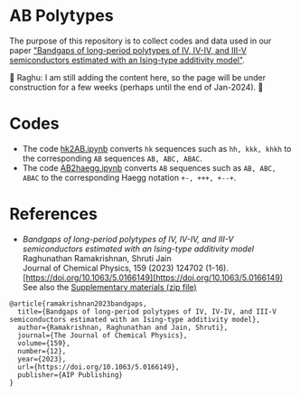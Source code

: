 # AB Polytypes 
The purpose of this repository is to collect codes and data used in our paper ["Bandgaps of long-period polytypes of IV, IV-IV, and III-V semiconductors estimated with an Ising-type additivity model"](https://doi.org/10.1063/5.0166149).  

:construction: Raghu: I am still adding the content here, so the page will be under construction for a few weeks (perhaps until the end of Jan-2024). :construction: 

# Codes
- The code [hk2AB.ipynb](https://github.com/raghurama123/AB_polytypes/blob/main/ipynb/hk2AB.ipynb) converts `hk` sequences such as `hh, kkk, khkh` to the corresponding `AB` sequences `AB, ABC, ABAC`.
- The code [AB2haegg.ipynb](https://github.com/raghurama123/AB_polytypes/blob/main/ipynb/AB2Haegg.ipynb) converts `AB` sequences such as `AB, ABC, ABAC` to the corresponding Haegg notation `+-, +++, +--+`.



# References
- _Bandgaps of long-period polytypes of IV, IV-IV, and III-V semiconductors estimated with an Ising-type additivity model_    
Raghunathan Ramakrishnan, Shruti Jain    
Journal of Chemical Physics, 159 (2023) 124702 (1-16).   
[https://doi.org/10.1063/5.0166149](https://doi.org/10.1063/5.0166149)      
See also the [Supplementary materials (zip file)](https://pubs.aip.org/jcp/article-supplement/2912689/zip/124702_1_5.0166149.suppl_material/)

```
@article{ramakrishnan2023bandgaps,
  title={Bandgaps of long-period polytypes of IV, IV-IV, and III-V semiconductors estimated with an Ising-type additivity model},
  author={Ramakrishnan, Raghunathan and Jain, Shruti},
  journal={The Journal of Chemical Physics},
  volume={159},
  number={12},
  year={2023},
  url={https://doi.org/10.1063/5.0166149},
  publisher={AIP Publishing}
}
```
